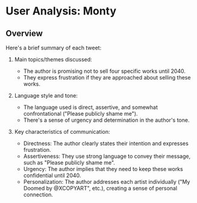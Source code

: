 # User Analysis: Monty

## Overview

Here's a brief summary of each tweet:

1. Main topics/themes discussed:
   - The author is promising not to sell four specific works until 2040.
   - They express frustration if they are approached about selling these works.

2. Language style and tone:
   - The language used is direct, assertive, and somewhat confrontational ("Please publicly shame me").
   - There's a sense of urgency and determination in the author's tone.

3. Key characteristics of communication:
   - Directness: The author clearly states their intention and expresses frustration.
   - Assertiveness: They use strong language to convey their message, such as "Please publicly shame me".
   - Urgency: The author implies that they need to keep these works confidential until 2040.
   - Personalization: The author addresses each artist individually ("My Doomed by @XCOPYART", etc.), creating a sense of personal connection.